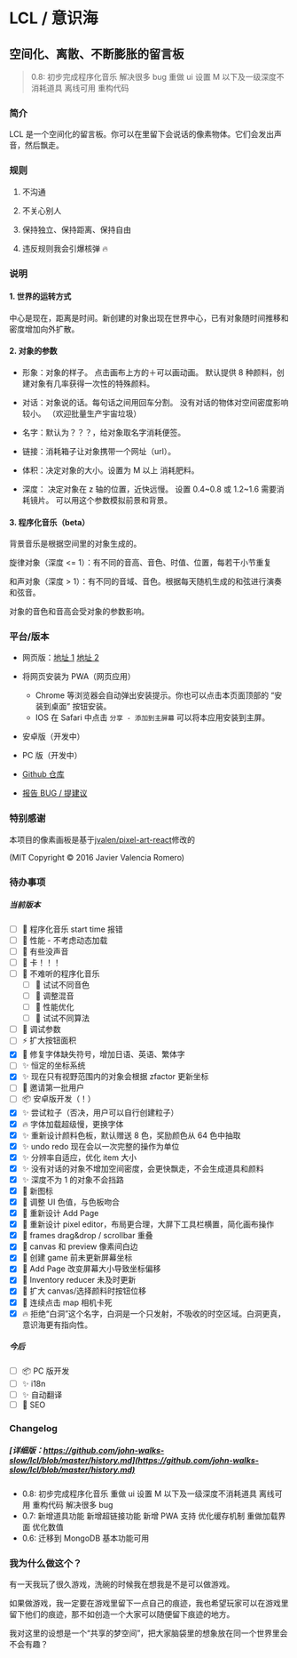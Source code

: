 # LCL / 意识海

## 空间化、离散、不断膨胀的留言板

> 0.8: 初步完成程序化音乐 解决很多 bug 重做 ui 设置 M 以下及一级深度不消耗道具 离线可用 重构代码

### 简介

LCL 是一个空间化的留言板。你可以在里留下会说话的像素物体。它们会发出声音，然后飘走。

### 规则

1. 不沟通

2. 不关心别人

3. 保持独立、保持距离、保持自由

4. 违反规则我会引爆核弹 :fire:

### 说明

#### 1. 世界的运转方式

中心是现在，距离是时间。新创建的对象出现在世界中心，已有对象随时间推移和密度增加向外扩散。

#### 2. 对象的参数

- 形象：对象的样子。
  点击画布上方的＋可以画动画。
  默认提供 8 种颜料，创建对象有几率获得一次性的特殊颜料。

- 对话：对象说的话。每句话之间用回车分割。
  没有对话的物体对空间密度影响较小。
  （欢迎批量生产宇宙垃圾）

- 名字：默认为？？？，给对象取名字消耗便签。

- 链接：消耗箱子让对象携带一个网址（url）。

- 体积：决定对象的大小。设置为 M 以上 消耗肥料。

- 深度：
  决定对象在 z 轴的位置，近快远慢。
  设置 0.4~0.8 或 1.2~1.6 需要消耗镜片。
  可以用这个参数模拟前景和背景。

#### 3. 程序化音乐（beta）

背景音乐是根据空间里的对象生成的。

旋律对象（深度 <= 1）：有不同的音高、音色、时值、位置，每若干小节重复

和声对象（深度 > 1）：有不同的音域、音色。根据每天随机生成的和弦进行演奏和弦音。

对象的音色和音高会受对象的参数影响。

### 平台/版本

- 网页版：[地址 1](https://lcl.yu-me.workers.dev) [地址 2](https://lcl-web.herokuapp.com)
- 将网页安装为 PWA（网页应用）
  - Chrome 等浏览器会自动弹出安装提示。你也可以点击本页面顶部的 “安装到桌面” 按钮安装。
  - IOS 在 Safari 中点击 `分享 - 添加到主屏幕` 可以将本应用安装到主屏。
- 安卓版（开发中）
- PC 版（开发中）

- [Github 仓库](https://github.com/john-walks-slow/lcl)
- [报告 BUG / 提建议](https://github.com/john-walks-slow/lcl/issues/new)

### 特别感谢

本项目的像素画板是基于[jvalen/pixel-art-react](https://github.com/jvalen/pixel-art-react)修改的

(MIT Copyright © 2016 Javier Valencia Romero)

### 待办事项

##### 当前版本

- [ ] :bug: 程序化音乐 start time 报错
- [ ] :musical_note: 性能 - 不考虑动态加载
- [ ] :musical_note: 有些没声音
- [ ] :musical_note: 卡！！！
- [ ] :musical_note: 不难听的程序化音乐
  - [ ] :musical_note: 试试不同音色
  - [ ] :musical_note: 调整混音
  - [ ] :musical_note: 性能优化
  - [ ] :musical_note: 试试不同算法
- [ ] :wrench: 调试参数
- [ ] :zap: 扩大按钮面积
- [x] :art: 修复字体缺失符号，增加日语、英语、繁体字
- [ ] :sparkles: 恒定的坐标系统
- [x] :sparkles: 现在只有视野范围内的对象会根据 zfactor 更新坐标
- [ ] :shirt: 邀请第一批用户
- [ ] :package: 安卓版开发（！）
- [x] :sparkles: 尝试粒子（否决，用户可以自行创建粒子）
- [x] :fire: 字体加载超级慢，更换字体
- [x] :sparkles: 重新设计颜料色板，默认赠送 8 色，奖励颜色从 64 色中抽取
- [x] :sparkles: undo redo 现在会以一次完整的操作为单位
- [x] :sparkles: 分辨率自适应，优化 item 大小
- [x] :sparkles: 没有对话的对象不增加空间密度，会更快飘走，不会生成道具和颜料
- [x] :sparkles: 深度不为 1 的对象不会挡路
- [x] :art: 新图标
- [x] :art: 调整 UI 色值，与色板吻合
- [x] :art: 重新设计 Add Page
- [x] :art: 重新设计 pixel editor，布局更合理，大屏下工具栏横置，简化画布操作
- [x] :bug: frames drag&drop / scrollbar 重叠
- [x] :bug: canvas 和 preview 像素间白边
- [x] :bug: 创建 game 前未更新屏幕坐标
- [x] :bug: Add Page 改变屏幕大小导致坐标偏移
- [x] :bug: Inventory reducer 未及时更新
- [x] :bug: 扩大 canvas/选择颜料时按钮位移
- [x] :bug: 连续点击 map 相机卡死
- [x] :fire: 拒绝“白洞”这个名字，白洞是一个只发射，不吸收的时空区域。白洞更真，意识海更有指向性。

##### 今后

- [ ] :package: PC 版开发
- [ ] :sparkles: i18n
- [ ] :sparkles: 自动翻译
- [ ] :shirt: SEO

### Changelog

##### [详细版：https://github.com/john-walks-slow/lcl/blob/master/history.md](https://github.com/john-walks-slow/lcl/blob/master/history.md)

- 0.8: 初步完成程序化音乐 重做 ui 设置 M 以下及一级深度不消耗道具 离线可用 重构代码 解决很多 bug
- 0.7: 新增道具功能 新增超链接功能 新增 PWA 支持 优化缓存机制 重做加载界面 优化数值
- 0.6: 迁移到 MongoDB 基本功能可用

### 我为什么做这个？

有一天我玩了很久游戏，洗碗的时候我在想我是不是可以做游戏。

如果做游戏，我一定要在游戏里留下一点自己的痕迹，我也希望玩家可以在游戏里留下他们的痕迹，那不如创造一个大家可以随便留下痕迹的地方。

我对这里的设想是一个“共享的梦空间”，把大家脑袋里的想象放在同一个世界里会不会有趣？
